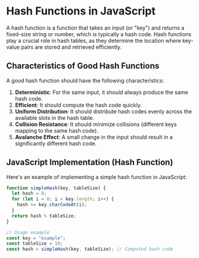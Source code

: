 # Hash Functions in JavaScript

A hash function is a function that takes an input (or "key") and returns a fixed-size string or number, which is typically a hash code. Hash functions play a crucial role in hash tables, as they determine the location where key-value pairs are stored and retrieved efficiently.

## Characteristics of Good Hash Functions

A good hash function should have the following characteristics:

1. **Deterministic**: For the same input, it should always produce the same hash code.
2. **Efficient**: It should compute the hash code quickly.
3. **Uniform Distribution**: It should distribute hash codes evenly across the available slots in the hash table.
4. **Collision Resistance**: It should minimize collisions (different keys mapping to the same hash code).
5. **Avalanche Effect**: A small change in the input should result in a significantly different hash code.

## JavaScript Implementation (Hash Function)

Here's an example of implementing a simple hash function in JavaScript:

```javascript
function simpleHash(key, tableSize) {
  let hash = 0;
  for (let i = 0; i < key.length; i++) {
    hash += key.charCodeAt(i);
  }
  return hash % tableSize;
}

// Usage example
const key = "example";
const tableSize = 10;
const hash = simpleHash(key, tableSize); // Computed hash code
